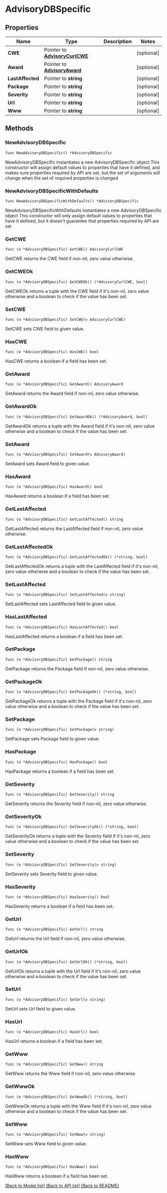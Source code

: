 # AdvisoryDBSpecific

## Properties

Name | Type | Description | Notes
------------ | ------------- | ------------- | -------------
**CWE** | Pointer to [**AdvisoryCurlCWE**](AdvisoryCurlCWE.md) |  | [optional] 
**Award** | Pointer to [**AdvisoryAward**](AdvisoryAward.md) |  | [optional] 
**LastAffected** | Pointer to **string** |  | [optional] 
**Package** | Pointer to **string** |  | [optional] 
**Severity** | Pointer to **string** |  | [optional] 
**Url** | Pointer to **string** |  | [optional] 
**Www** | Pointer to **string** |  | [optional] 

## Methods

### NewAdvisoryDBSpecific

`func NewAdvisoryDBSpecific() *AdvisoryDBSpecific`

NewAdvisoryDBSpecific instantiates a new AdvisoryDBSpecific object
This constructor will assign default values to properties that have it defined,
and makes sure properties required by API are set, but the set of arguments
will change when the set of required properties is changed

### NewAdvisoryDBSpecificWithDefaults

`func NewAdvisoryDBSpecificWithDefaults() *AdvisoryDBSpecific`

NewAdvisoryDBSpecificWithDefaults instantiates a new AdvisoryDBSpecific object
This constructor will only assign default values to properties that have it defined,
but it doesn't guarantee that properties required by API are set

### GetCWE

`func (o *AdvisoryDBSpecific) GetCWE() AdvisoryCurlCWE`

GetCWE returns the CWE field if non-nil, zero value otherwise.

### GetCWEOk

`func (o *AdvisoryDBSpecific) GetCWEOk() (*AdvisoryCurlCWE, bool)`

GetCWEOk returns a tuple with the CWE field if it's non-nil, zero value otherwise
and a boolean to check if the value has been set.

### SetCWE

`func (o *AdvisoryDBSpecific) SetCWE(v AdvisoryCurlCWE)`

SetCWE sets CWE field to given value.

### HasCWE

`func (o *AdvisoryDBSpecific) HasCWE() bool`

HasCWE returns a boolean if a field has been set.

### GetAward

`func (o *AdvisoryDBSpecific) GetAward() AdvisoryAward`

GetAward returns the Award field if non-nil, zero value otherwise.

### GetAwardOk

`func (o *AdvisoryDBSpecific) GetAwardOk() (*AdvisoryAward, bool)`

GetAwardOk returns a tuple with the Award field if it's non-nil, zero value otherwise
and a boolean to check if the value has been set.

### SetAward

`func (o *AdvisoryDBSpecific) SetAward(v AdvisoryAward)`

SetAward sets Award field to given value.

### HasAward

`func (o *AdvisoryDBSpecific) HasAward() bool`

HasAward returns a boolean if a field has been set.

### GetLastAffected

`func (o *AdvisoryDBSpecific) GetLastAffected() string`

GetLastAffected returns the LastAffected field if non-nil, zero value otherwise.

### GetLastAffectedOk

`func (o *AdvisoryDBSpecific) GetLastAffectedOk() (*string, bool)`

GetLastAffectedOk returns a tuple with the LastAffected field if it's non-nil, zero value otherwise
and a boolean to check if the value has been set.

### SetLastAffected

`func (o *AdvisoryDBSpecific) SetLastAffected(v string)`

SetLastAffected sets LastAffected field to given value.

### HasLastAffected

`func (o *AdvisoryDBSpecific) HasLastAffected() bool`

HasLastAffected returns a boolean if a field has been set.

### GetPackage

`func (o *AdvisoryDBSpecific) GetPackage() string`

GetPackage returns the Package field if non-nil, zero value otherwise.

### GetPackageOk

`func (o *AdvisoryDBSpecific) GetPackageOk() (*string, bool)`

GetPackageOk returns a tuple with the Package field if it's non-nil, zero value otherwise
and a boolean to check if the value has been set.

### SetPackage

`func (o *AdvisoryDBSpecific) SetPackage(v string)`

SetPackage sets Package field to given value.

### HasPackage

`func (o *AdvisoryDBSpecific) HasPackage() bool`

HasPackage returns a boolean if a field has been set.

### GetSeverity

`func (o *AdvisoryDBSpecific) GetSeverity() string`

GetSeverity returns the Severity field if non-nil, zero value otherwise.

### GetSeverityOk

`func (o *AdvisoryDBSpecific) GetSeverityOk() (*string, bool)`

GetSeverityOk returns a tuple with the Severity field if it's non-nil, zero value otherwise
and a boolean to check if the value has been set.

### SetSeverity

`func (o *AdvisoryDBSpecific) SetSeverity(v string)`

SetSeverity sets Severity field to given value.

### HasSeverity

`func (o *AdvisoryDBSpecific) HasSeverity() bool`

HasSeverity returns a boolean if a field has been set.

### GetUrl

`func (o *AdvisoryDBSpecific) GetUrl() string`

GetUrl returns the Url field if non-nil, zero value otherwise.

### GetUrlOk

`func (o *AdvisoryDBSpecific) GetUrlOk() (*string, bool)`

GetUrlOk returns a tuple with the Url field if it's non-nil, zero value otherwise
and a boolean to check if the value has been set.

### SetUrl

`func (o *AdvisoryDBSpecific) SetUrl(v string)`

SetUrl sets Url field to given value.

### HasUrl

`func (o *AdvisoryDBSpecific) HasUrl() bool`

HasUrl returns a boolean if a field has been set.

### GetWww

`func (o *AdvisoryDBSpecific) GetWww() string`

GetWww returns the Www field if non-nil, zero value otherwise.

### GetWwwOk

`func (o *AdvisoryDBSpecific) GetWwwOk() (*string, bool)`

GetWwwOk returns a tuple with the Www field if it's non-nil, zero value otherwise
and a boolean to check if the value has been set.

### SetWww

`func (o *AdvisoryDBSpecific) SetWww(v string)`

SetWww sets Www field to given value.

### HasWww

`func (o *AdvisoryDBSpecific) HasWww() bool`

HasWww returns a boolean if a field has been set.


[[Back to Model list]](../README.md#documentation-for-models) [[Back to API list]](../README.md#documentation-for-api-endpoints) [[Back to README]](../README.md)


